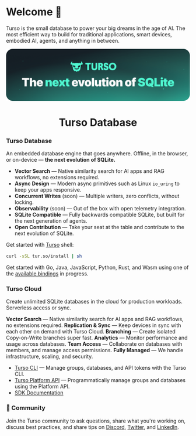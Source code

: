 # Welcome 👋

Turso is the small database to power your big dreams in the age of AI. The most efficient way to build for traditional applications, smart devices, embodied AI, agents, and anything in between.

<p align="center">
  <img src="profile/turso-banner.png" alt="Turso Database" width="800"/>
  <h1 align="center">Turso Database</h1>
</p>

### Turso Database

An embedded database engine that goes anywhere. Offline, in the browser, or on-device &mdash; **the next evolution of SQLite.**

- **Vector Search** &mdash; Native similarity search for AI apps and RAG workflows, no extensions required.
- **Async Design** &mdash; Modern async primitives such as Linux `io_uring` to keep your apps responsive.
- **Concurrent Writes** (soon) &mdash; Multiple writers, zero conflicts, without locking.
- **Observability** (soon) &mdash; Out of the box with open telemetry integration.
- **SQLite Compatible** &mdash; Fully backwards compatible SQLite, but built for the next generation of agents.
- **Open Contribution** &mdash; Take your seat at the table and contribute to the next evolution of SQLite.

Get started with [Turso](https://github.com/tursodatabase/turso) shell:

```bash
curl -sSL tur.so/install | sh
```

Get started with Go, Java, JavaScript, Python, Rust, and Wasm using one of the [available bindings](https://github.com/tursodatabase/turso/tree/main/bindings) in progress.

### Turso Cloud

Create unlimited SQLite databases in the cloud for production workloads. Serverless access or sync.

**Vector Search** &mdash; Native similarity search for AI apps and RAG workflows, no extensions required.
**Replication &amp; Sync** &mdash; Keep devices in sync with each other on demand with Turso Cloud.
**Branching** &mdash; Create isolated Copy-on-Write branches super fast.
**Analytics** &mdash; Monitor performance and usage across databases.
**Team Access** &mdash; Collaborate on databases with members, and manage access permissions.
**Fully Managed** &mdash; We handle infrastructure, scaling, and security.

- [Turso CLI](https://docs.turso.tech/cli/introduction) &mdash; Manage groups, databases, and API tokens with the Turso CLI.
- [Turso Platform API](https://docs.turso.tech/api-reference/introduction) &mdash; Programmatically manage groups and databases using the Platform API.
- [SDK Documentation](https://docs.turso.tech/sdk)

### 💚 Community

Join the Turso community to ask questions, share what you're working on, discuss best practices, and share tips on [Discord](https://dub.sh/turso-gh-discord), [Twitter](https://twitter.com/tursodatabase), and [LinkedIn](https://www.linkedin.com/company/turso).
